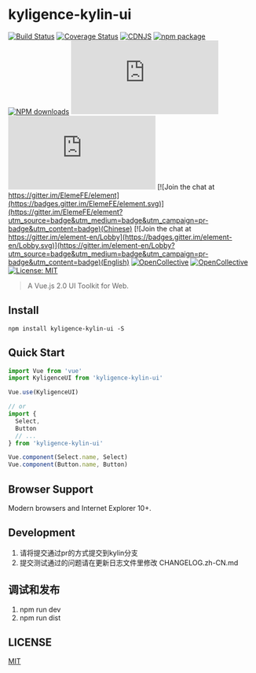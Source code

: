 
# kyligence-kylin-ui

[![Build Status](https://travis-ci.org/ElemeFE/element.svg?branch=master)](https://travis-ci.org/ElemeFE/element)
[![Coverage Status](https://coveralls.io/repos/github/ElemeFE/element/badge.svg?branch=master)](https://coveralls.io/github/ElemeFE/element?branch=master)
[![CDNJS](https://img.shields.io/cdnjs/v/element-ui.svg)](https://cdnjs.com/libraries/kyligence-kylin-ui)
[![npm package](https://img.shields.io/npm/v/element-ui.svg)](https://www.npmjs.org/package/kyligence-kylin-ui)
[![NPM downloads](http://img.shields.io/npm/dm/element-ui.svg)](https://npmcharts.com/compare/kyligence-kylin-ui?minimal=true)
![JS gzip size](http://img.badgesize.io/https://unpkg.com/kyligence-kylin-ui/lib/index.js?compression=gzip&label=gzip%20size:%20JS)
![CSS gzip size](http://img.badgesize.io/https://unpkg.com/kyligence-kylin-ui/lib/theme-chalk/index.css?compression=gzip&label=gzip%20size:%20CSS)
[![Join the chat at https://gitter.im/ElemeFE/element](https://badges.gitter.im/ElemeFE/element.svg)](https://gitter.im/ElemeFE/element?utm_source=badge&utm_medium=badge&utm_campaign=pr-badge&utm_content=badge)(Chinese)
[![Join the chat at https://gitter.im/element-en/Lobby](https://badges.gitter.im/element-en/Lobby.svg)](https://gitter.im/element-en/Lobby?utm_source=badge&utm_medium=badge&utm_campaign=pr-badge&utm_content=badge)(English)
[![OpenCollective](https://opencollective.com/element/backers/badge.svg)](#backers) 
[![OpenCollective](https://opencollective.com/element/sponsors/badge.svg)](#sponsors)
 [![License: MIT](https://img.shields.io/badge/License-MIT-yellow.svg)](LICENSE)
> A Vue.js 2.0 UI Toolkit for Web.


## Install
```shell
npm install kyligence-kylin-ui -S
```

## Quick Start
``` javascript
import Vue from 'vue'
import KyligenceUI from 'kyligence-kylin-ui'

Vue.use(KyligenceUI)

// or
import {
  Select,
  Button
  // ...
} from 'kyligence-kylin-ui'

Vue.component(Select.name, Select)
Vue.component(Button.name, Button)
```

## Browser Support
Modern browsers and Internet Explorer 10+.

## Development
1. 请将提交通过pr的方式提交到kylin分支
2. 提交测试通过的问题请在更新日志文件里修改 CHANGELOG.zh-CN.md

## 调试和发布
1. npm run dev
2. npm run dist

## LICENSE
[MIT](LICENSE)
